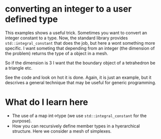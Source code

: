 # converting an integer to a user defined type #

This examples shows a useful trick. Sometimes you want to convert an integer constant to a type. Now, the standard library provides `std::integral_constant` that does the job, but here a wont something more specific. I want someting that depending from an integer (the dimension of the problem) returns the type of a object in a mesh.

So if the dimension is 3 I want that the boundary object of a tetrahedron be a triangle etc. 

See the code and look on hot it is done. Again, it is just an example, but it descrives a general technique that may be useful for generic programming.

# What do I learn here #
- The use of a map int->type (we use `std::integral_constant` for the purpose).
- How you can recursively define member types in a hyerarchical structure. Here we consider a mesh of simplexes.